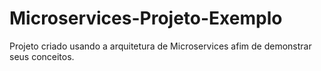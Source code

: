 # Microservices-Projeto-Exemplo
Projeto criado usando a arquitetura de Microservices afim de demonstrar seus conceitos.
